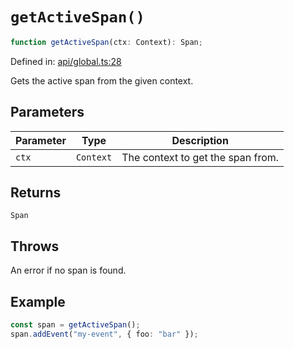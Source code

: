# `getActiveSpan()`

```ts
function getActiveSpan(ctx: Context): Span;
```

Defined in: [api/global.ts:28](https://github.com/adobe/aio-lib-telemetry/blob/705ee9c1d1db27539c2bb0122590608defceced2/source/api/global.ts#L28)

Gets the active span from the given context.

## Parameters

| Parameter | Type      | Description                       |
| --------- | --------- | --------------------------------- |
| `ctx`     | `Context` | The context to get the span from. |

## Returns

`Span`

## Throws

An error if no span is found.

## Example

```ts
const span = getActiveSpan();
span.addEvent("my-event", { foo: "bar" });
```
